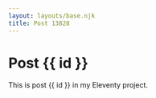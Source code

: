```yaml
---
layout: layouts/base.njk
title: Post 13828
---
```


# Post {{ id }}

This is post {{ id }} in my Eleventy project.
